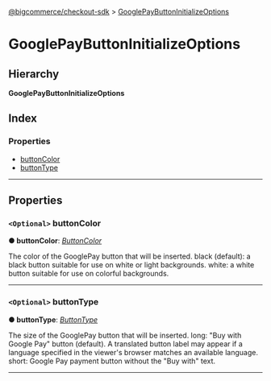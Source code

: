 [@bigcommerce/checkout-sdk](../README.md) > [GooglePayButtonInitializeOptions](../interfaces/googlepaybuttoninitializeoptions.md)

# GooglePayButtonInitializeOptions

## Hierarchy

**GooglePayButtonInitializeOptions**

## Index

### Properties

* [buttonColor](googlepaybuttoninitializeoptions.md#buttoncolor)
* [buttonType](googlepaybuttoninitializeoptions.md#buttontype)

---

## Properties

<a id="buttoncolor"></a>

### `<Optional>` buttonColor

**● buttonColor**: *[ButtonColor](../enums/buttoncolor.md)*

The color of the GooglePay button that will be inserted. black (default): a black button suitable for use on white or light backgrounds. white: a white button suitable for use on colorful backgrounds.

___
<a id="buttontype"></a>

### `<Optional>` buttonType

**● buttonType**: *[ButtonType](../enums/buttontype.md)*

The size of the GooglePay button that will be inserted. long: "Buy with Google Pay" button (default). A translated button label may appear if a language specified in the viewer's browser matches an available language. short: Google Pay payment button without the "Buy with" text.

___

